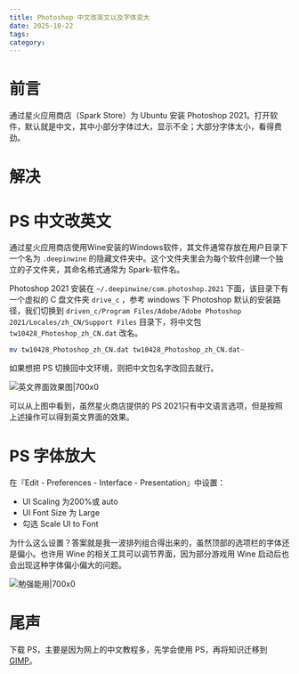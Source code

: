 ```yaml
---
title: Photoshop 中文改英文以及字体变大
date: 2025-10-22
tags:
category:
---
```

# 前言

通过星火应用商店（Spark Store）为 Ubuntu 安装 Photoshop 2021。打开软件，默认就是中文，其中小部分字体过大，显示不全；大部分字体太小，看得费劲。

<!-- more -->

# 解决

# PS 中文改英文

通过星火应用商店使用Wine安装的Windows软件，其文件通常存放在用户目录下一个名为 `.deepinwine` 的隐藏文件夹中。这个文件夹里会为每个软件创建一个独立的子文件夹，其命名格式通常为 Spark-软件名。

Photoshop 2021 安装在 `~/.deepinwine/com.photoshop.2021` 下面，该目录下有一个虚拟的 C 盘文件夹 `drive_c` ，参考 windows 下 Photoshop 默认的安装路径，我们切换到 `driven_c/Program Files/Adobe/Adobe Photoshop 2021/Locales/zh_CN/Support Files` 目录下，将中文包 `tw10428_Photoshop_zh_CN.dat` 改名。

```zsh
mv tw10428_Photoshop_zh_CN.dat tw10428_Photoshop_zh_CN.dat~
```

如果想把 PS 切换回中文环境，则把中文包名字改回去就行。

![英文界面效果图|700x0](https://vip.123pan.cn/1844935313/obsidian/20251019105051777.png)

可以从上图中看到，虽然星火商店提供的 PS 2021只有中文语言选项，但是按照上述操作可以得到英文界面的效果。

# PS 字体放大

在『Edit - Preferences - Interface - Presentation』中设置：

- UI Scaling 为200%或 auto
- UI Font Size 为 Large
- 勾选 Scale UI to Font

为什么这么设置？答案就是我一波排列组合得出来的，虽然顶部的选项栏的字体还是偏小。也许用 Wine 的相关工具可以调节界面，因为部分游戏用 Wine 启动后也会出现这种字体偏小偏大的问题。

![勉强能用|700x0](https://vip.123pan.cn/1844935313/obsidian/20251019105751814.png)

# 尾声

下载 PS，主要是因为网上的中文教程多，先学会使用 PS，再将知识迁移到 [GIMP](https://www.gimp.org/)。
